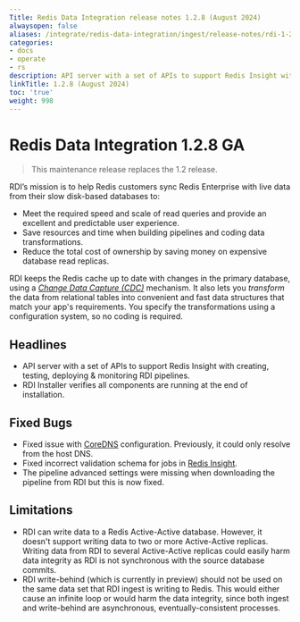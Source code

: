 ```yaml
---
Title: Redis Data Integration release notes 1.2.8 (August 2024)
alwaysopen: false
aliases: /integrate/redis-data-integration/ingest/release-notes/rdi-1-2-8/
categories:
- docs
- operate
- rs
description: API server with a set of APIs to support Redis Insight with creating, testing, deploying & monitoring RDI pipelines. RDI Installer verifies all components are running at the end of installation.
linkTitle: 1.2.8 (August 2024)
toc: 'true'
weight: 998
---
```


# Redis Data Integration 1.2.8 GA

> This maintenance release replaces the 1.2 release.

RDI’s mission is to help Redis customers sync Redis Enterprise with live data from their slow disk-based databases to:

- Meet the required speed and scale of read queries and provide an excellent and predictable user experience.
- Save resources and time when building pipelines and coding data transformations.
- Reduce the total cost of ownership by saving money on expensive database read replicas.

RDI keeps the Redis cache up to date with changes in the primary database, using a [_Change Data Capture (CDC)_](https://en.wikipedia.org/wiki/Change_data_capture) mechanism.
It also lets you _transform_ the data from relational tables into convenient and fast data structures that match your app's requirements. You specify the transformations using a configuration system, so no coding is required.

## Headlines

- API server with a set of APIs to support Redis Insight with creating, testing, deploying & monitoring RDI pipelines.
- RDI Installer verifies all components are running at the end of installation.

## Fixed Bugs

- Fixed issue with [CoreDNS](https://coredns.io/) configuration. Previously, it could only resolve from the host DNS.
- Fixed incorrect validation schema for jobs in [Redis Insight](https://redis.io/docs/latest/develop/connect/insight/).
- The pipeline advanced settings were missing when downloading the pipeline from RDI but this is now fixed.

## Limitations

- RDI can write data to a Redis Active-Active database. However, it doesn't support writing data to two or more Active-Active replicas. Writing data from RDI to several Active-Active replicas could easily harm data integrity as RDI is not synchronous with the source database commits.
- RDI write-behind (which is currently in preview) should not be used on the same data set that RDI ingest is writing to Redis. This would either cause an infinite loop or would harm the data integrity, since both ingest and write-behind are asynchronous, eventually-consistent processes.
